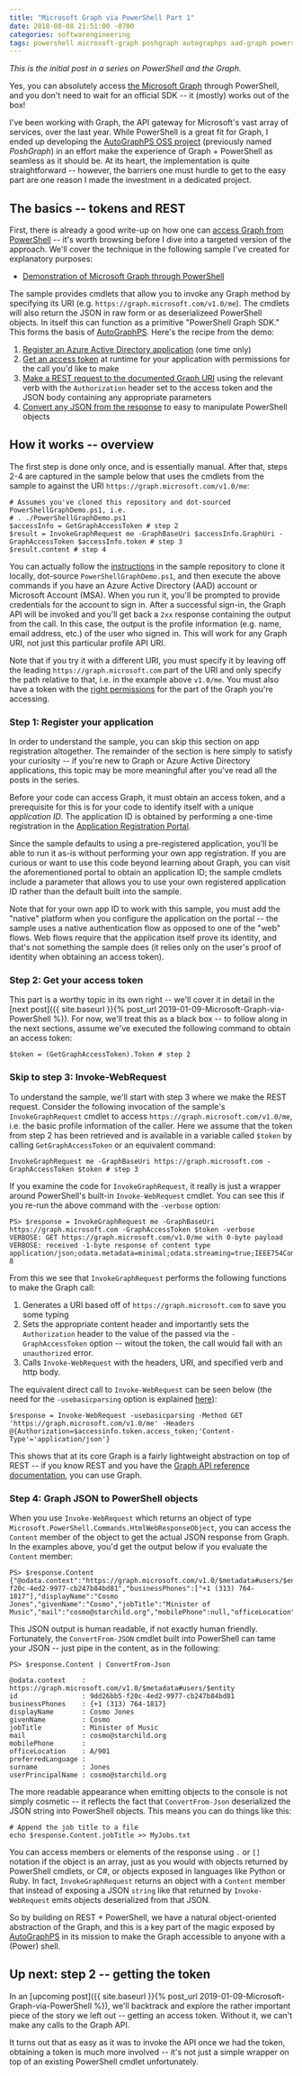```yaml
---
title: "Microsoft Graph via PowerShell Part 1"
date: 2018-08-08 21:51:00 -0700
categories: softwarengineering
tags: powershell microsoft-graph poshgraph autographps aad-graph powershell-graph msgraph azure
---
```

*This is the initial post in a series on PowerShell and the Graph.*

Yes, you can absolutely access [the Microsoft Graph](https://graph.microsoft.io) through PowerShell, and you don't need to wait for an official SDK -- it (mostly) works out of the box!

I've been working with Graph, the API gateway for Microsoft's vast array of services, over the last year. While PowerShell is a great fit for Graph, I ended up developing the [AutoGraphPS OSS project](https://github.com/adamedx/autographps) (previously named *PoshGraph*) in an effort make the experience of Graph + PowerShell as seamless as it should be. At its heart, the implementation is quite straightforward -- however, the barriers one must hurdle to get to the easy part are one reason I made the investment in a dedicated project.

## The basics -- tokens and REST
First, there is already a good write-up on how one can [access Graph from PowerShell](https://blog.kloud.com.au/2016/09/13/leveraging-the-microsoft-graph-api-with-powershell-and-oauth-2-0/) -- it's worth browsing before I dive into a targeted version of the approach. We'll cover the technique in the following sample I've created for explanatory purposes:

* [Demonstration of Microsoft Graph through PowerShell](https://github.com/adamedx/PowerShellGraphDemo)

The sample provides cmdlets that allow you to invoke any Graph method by specifying its URI (e.g. `https://graph.microsoft.com/v1.0/me`). The cmdlets will also return the JSON in raw form or as deserializeed PowerShell objects. In itself this can function as a primitive "PowerShell Graph SDK." This forms the basis of [AutoGraphPS](https://github.com/adamedx/autographps). Here's the recipe from the demo:

1. [Register an Azure Active Directory application](https://docs.microsoft.com/en-us/azure/active-directory/develop/quickstart-register-app) (one time only)
2. [Get an access token](https://github.com/adamedx/PowerShellGraphDemo/blob/v1.1.0/PowerShellGraphDemo.ps1#L257) at runtime for your application with permissions for the call you'd like to make
3. [Make a REST request to the documented Graph URI](https://github.com/adamedx/PowerShellGraphDemo/blob/v1.1.0/PowerShellGraphDemo.ps1#L258) using the relevant verb with the `Authorization` header set to the access token and the JSON body containing any appropriate parameters
4. [Convert any JSON from the response](https://github.com/adamedx/PowerShellGraphDemo/blob/v1.1.0/PowerShellGraphDemo.ps1#L259) to easy to manipulate PowerShell objects

## How it works -- overview
The first step is done only once, and is essentially manual. After that, steps 2-4 are captured in the sample below that uses the cmdlets from the sample to against the URI `https://graph.microsoft.com/v1.0/me`:

```
# Assumes you've cloned this repository and dot-sourced PowerShellGraphDemo.ps1, i.e.
# . ./PowerShellGraphDemo.ps1
$accessInfo = GetGraphAccessToken # step 2
$result = InvokeGraphRequest me -GraphBaseUri $accessInfo.GraphUri -GraphAccessToken $accessInfo.token # step 3
$result.content # step 4
```

You can actually follow the [instructions](https://github.com/adamedx/PowerShellGraphDemo/blob/master/README.md) in the sample repository to clone it locally, dot-source `PowerShellGraphDemo.ps1`, and then execute the above commands if you have an Azure Active Directory (AAD) account or Microsoft Account (MSA). When you run it, you'll be prompted to provide credentials for the account to sign in. After a successful sign-in, the Graph API will be invoked and you'll get back a `2xx` response containing the output from the call. In this case, the output is the profile information (e.g. name, email address, etc.) of the user who signed in. This will work for any Graph URI, not just this particular profile API URI.

Note that if you try it with a different URI, you must specify it by leaving off the leading `https://graph.microsoft.com` part of the URI and only specify the path relative to that, i.e. in the example above `v1.0/me`. You must also have a token with the [right permissions](https://developer.microsoft.com/en-us/graph/docs/concepts/permissions_reference) for the part of the Graph you're accessing.

### Step 1: Register your application
In order to understand the sample, you can skip this section on app registration altogether. The remainder of the section is here simply to satisfy your curiosity -- if you're new to Graph or Azure Active Directory applications, this topic may be more meaningful after you've read all the posts in the series.

Before your code can access Graph, it must obtain an access token, and a prerequisite for this is for your code to identify itself with a unique *application ID*. The application ID is obtained by performing a one-time registration in the [Application Registration Portal](https://docs.microsoft.com/en-us/azure/active-directory/develop/quickstart-register-app).

Since the sample defaults to using a pre-registered application, you'll be able to run it as-is without performing your own app registration. If you are curious or want to use this code beyond learning about Graph, you can visit the aforementioned portal to obtain an application ID; the sample cmdlets include a parameter that allows you to use your own registered application ID rather than the default built into the sample.

Note that for your own app ID to work with this sample, you must add the "native" platform when you configure the application on the portal -- the sample uses a native authentication flow as opposed to one of the "web" flows. Web flows require that the application itself prove its identity, and that's not something the sample does (it relies only on the user's proof of identity when obtaining an access token).

### Step 2: Get your access token
This part is a worthy topic in its own right -- we'll cover it in detail in the [next post]({{ site.baseurl }}{% post_url 2019-01-09-Microsoft-Graph-via-PowerShell %}). For now, we'll treat this as a black box -- to follow along in the next sections, assume we've executed the following command to obtain an access token:

```
$token = (GetGraphAccessToken).Token # step 2
```

### Skip to step 3: Invoke-WebRequest

To understand the sample, we'll start with step 3 where we make the REST request. Consider the following invocation of the sample's `InvokeGraphRequest` cmdlet to access `https://graph.microsoft.com/v1.0/me`, i.e. the basic profile information of the caller. Here we assume that the token from step 2 has been retrieved and is available in a variable called `$token` by calling `GetGraphAccessToken` or an equivalent command:

```
InvokeGraphRequest me -GraphBaseUri https://graph.microsoft.com -GraphAccessToken $token # step 3
```

If you examine the code for `InvokeGraphRequest`, it really is just a wrapper around PowerShell's built-in `Invoke-WebRequest` cmdlet. You can see this if you re-run the above command with the `-verbose` option:

```
PS> $response = InvokeGraphRequest me -GraphBaseUri https://graph.microsoft.com -GraphAccessToken $token -verbose
VERBOSE: GET https://graph.microsoft.com/v1.0/me with 0-byte payload
VERBOSE: received -1-byte response of content type
application/json;odata.metadata=minimal;odata.streaming=true;IEEE754Compatible=false;charset=utf-8
```

From this we see that `InvokeGraphRequest` performs the following functions to make the Graph call:

1. Generates a URI based off of `https://graph.microsoft.com` to save you some typing
2. Sets the appropriate content header and importantly sets the `Authorization` header to the value of the passed via the  `-GraphAccessToken` option -- witout the token, the call would fail with an `unauthorized` error.
3. Calls `Invoke-WebRequest` with the headers, URI, and specified verb and http body.

The equivalent direct call to `Invoke-WebRequest` can be seen below (the need for the `-usebasicparsing` option is explained [here](https://github.com/PowerShell/PowerShell/issues/3042)):

```
$response = Invoke-WebRequest -usebasicparsing -Method GET 'https://graph.microsoft.com/v1.0/me' -Headers @{Authorization=$accessinfo.token.access_token;'Content-Type'='application/json'}
```

This shows that at its core Graph is a fairly lightweight abstraction on top of REST -- if you know REST and you have the [Graph API reference documentation](https://developer.microsoft.com/en-us/graph/docs/concepts/v1-overview), you can use Graph.

### Step 4: Graph JSON to PowerShell objects

When you use `Invoke-WebRequest` which returns an object of type `Microsoft.PowerShell.Commands.HtmlWebResponseObject`, you can access the `Content` member of the object to get the actual JSON response from Graph. In the examples above, you'd get the output below if you evaluate the `Content` member:

```
PS> $response.Content
{"@odata.context":"https://graph.microsoft.com/v1.0/$metadata#users/$entity","id":"9dd26bb5-f20c-4ed2-9977-cb247b84bd81","businessPhones":["+1 (313) 764-1817"],"displayName":"Cosmo Jones","givenName":"Cosmo","jobTitle":"Minister of Music","mail":"cosmo@starchild.org","mobilePhone":null,"officeLocation":"A/901","preferredLanguage":null,"surname":"Jones","userPrincipalName":"cosmo@starchild.org"}
```

This JSON output is human readable, if not exactly human friendly. Fortunately, the `ConvertFrom-JSON` cmdlet built into PowerShell can tame your JSON -- just pipe in the content, as in the following:

```
PS> $response.Content | ConvertFrom-Json

@odata.context    : https://graph.microsoft.com/v1.0/$metadata#users/$entity
id                : 9dd26bb5-f20c-4ed2-9977-cb247b84bd81
businessPhones    : {+1 (313) 764-1817}
displayName       : Cosmo Jones
givenName         : Cosmo
jobTitle          : Minister of Music
mail              : cosmo@starchild.org
mobilePhone       :
officeLocation    : A/901
preferredLanguage :
surname           : Jones
userPrincipalName : cosmo@starchild.org
```

The more readable appearance when emitting objects to the console is not simply cosmetic -- it reflects the fact that `ConvertFrom-Json` deserialized the JSON string into PowerShell objects. This means you can do things like this:

```
# Append the job title to a file
echo $response.Content.jobTitle >> MyJobs.txt
```

You can access members or elements of the response using `.` or `[]` notation if the object is an array, just as you would with objects returned by PowerShell cmdlets, or C#, or objects exposed in languages like Python or Ruby. In fact, `InvokeGraphRequest` returns an object with a `Content` member that instead of exposing a JSON `string` like that returned by `Invoke-WebRequest` emits objects deserialized from that JSON.

So by building on REST + PowerShell, we have a natural object-oriented abstraction of the Graph, and this is a key part of the magic exposed by [AutoGraphPS](https://github.com/adamedx/autographps) in its mission to make the Graph accessible to anyone with a (Power) shell.

## Up next: step 2 -- getting the token
In an [upcoming post]({{ site.baseurl }}{% post_url 2019-01-09-Microsoft-Graph-via-PowerShell %}), we'll backtrack and explore the rather important piece of the story we left out -- getting an access token. Without it, we can't make any calls to the Graph API.

It turns out that as easy as it was to invoke the API once we had the token, obtaining a token is much more involved -- it's not just a simple wrapper on top of an existing PowerShell cmdlet unfortunately.

